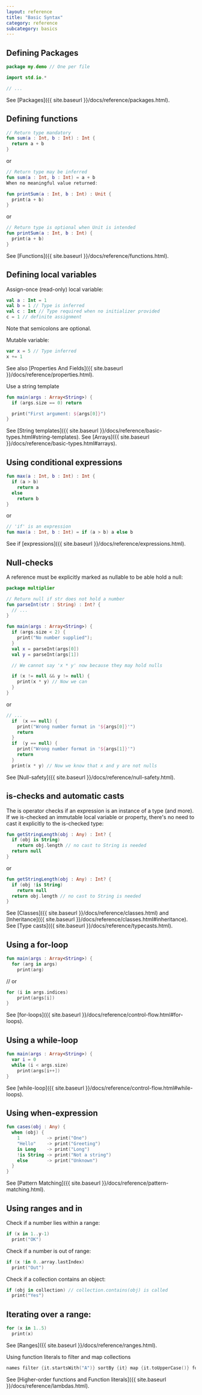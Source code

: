 ```yaml
---
layout: reference
title: "Basic Syntax"
category: reference
subcategory: basics
---
```


## Defining Packages

``` kotlin
package my.demo // One per file

import std.io.*

// ...

```

See [Packages]({{ site.baseurl }}/docs/reference/packages.html).

## Defining functions

``` kotlin
// Return type mandatory
fun sum(a : Int, b : Int) : Int {
  return a + b
}
```

or

``` kotlin
// Return type may be inferred
fun sum(a : Int, b : Int) = a + b
When no meaningful value returned:

fun printSum(a : Int, b : Int) : Unit {
  print(a + b)
}
```

or

``` kotlin
// Return type is optional when Unit is intended
fun printSum(a : Int, b : Int) {
  print(a + b)
}
```

See [Functions]({{ site.baseurl }}/docs/reference/functions.html).


## Defining local variables

Assign-once (read-only) local variable:

``` kotlin
val a : Int = 1
val b = 1 // Type is inferred
val c : Int // Type required when no initializer provided
c = 1 // definite assignment
```

Note that semicolons are optional.

Mutable variable:

``` kotlin
var x = 5 // Type inferred
x += 1
```

See also [Properties And Fields]({{ site.baseurl }}/docs/reference/properties.html).

Use a string template

``` kotlin
fun main(args : Array<String>) {
  if (args.size == 0) return

  print("First argument: ${args[0]}")
}
```

See [String templates]({{ site.baseurl }}/docs/reference/basic-types.html#string-templates).
See [Arrays]({{ site.baseurl }}/docs/reference/basic-types.html#arrays).


## Using conditional expressions

``` kotlin
fun max(a : Int, b : Int) : Int {
  if (a > b)
    return a
  else
    return b
}
```

or

``` kotlin
// 'if' is an expression
fun max(a : Int, b : Int) = if (a > b) a else b
```

See if [expressions]({{ site.baseurl }}/docs/reference/expressions.html).

## Null-checks

A reference must be explicitly marked as nullable to be able hold a null:

``` kotlin
package multiplier

// Return null if str does not hold a number
fun parseInt(str : String) : Int? {
  // ...
}

fun main(args : Array<String>) {
  if (args.size < 2) {
    print("No number supplied");
  }
  val x = parseInt(args[0])
  val y = parseInt(args[1])

  // We cannot say 'x * y' now because they may hold nulls

  if (x != null && y != null) {
    print(x * y) // Now we can
  }
}
```

or

``` kotlin
// ...
  if  (x == null) {
    print("Wrong number format in '${args[0]}'")
    return
  }
  if  (y == null) {
    print("Wrong number format in '${args[1]}'")
    return
  }
  print(x * y) // Now we know that x and y are not nulls
```

See [Null-safety]({{ site.baseurl }}/docs/reference/null-safety.html).

## is-checks and automatic casts

The is operator checks if an expression is an instance of a type (and more). If we is-checked an immutable local variable or property, there's no need to cast it explicitly to the is-checked type:

``` kotlin
fun getStringLength(obj : Any) : Int? {
  if (obj is String)
    return obj.length // no cast to String is needed
  return null
}
```

or

``` kotlin
fun getStringLength(obj : Any) : Int? {
  if (obj !is String)
    return null
  return obj.length // no cast to String is needed
}
```

See [Classes]({{ site.baseurl }}/docs/reference/classes.html) and [Inheritance]({{ site.baseurl }}/docs/reference/classes.html#inheritance).
See [Type casts]({{ site.baseurl }}/docs/reference/typecasts.html).

## Using a for-loop

``` kotlin
fun main(args : Array<String>) {
  for (arg in args)
    print(arg)
```

// or

``` kotlin
for (i in args.indices)
    print(args[i])
}
```

See [for-loops]({{ site.baseurl }}/docs/reference/control-flow.html#for-loops).

## Using a while-loop

``` kotlin
fun main(args : Array<String>) {
  var i = 0
  while (i < args.size)
    print(args[i++])
}
```

See [while-loop]({{ site.baseurl }}/docs/reference/control-flow.html#while-loops).

## Using when-expression

``` kotlin
fun cases(obj : Any) {
  when (obj) {
    1          -> print("One")
    "Hello"    -> print("Greeting")
    is Long    -> print("Long")
    !is String -> print("Not a string")
    else       -> print("Unknown")
  }
}
```

See [Pattern Matching]({{ site.baseurl }}/docs/reference/pattern-matching.html).

## Using ranges and in

Check if a number lies within a range:

``` kotlin
if (x in 1..y-1)
  print("OK")
```

Check if a number is out of range:

``` kotlin
if (x !in 0..array.lastIndex)
  print("Out")
```

Check if a collection contains an object:

``` kotlin
if (obj in collection) // collection.contains(obj) is called
  print("Yes")
```

## Iterating over a range:

``` kotlin
for (x in 1..5)
  print(x)
```

See [Ranges]({{ site.baseurl }}/docs/reference/ranges.html).

Using function literals to filter and map collections

``` kotlin
names filter {it.startsWith("A")} sortBy {it} map {it.toUpperCase()} forEach {print(it)}
```

See [Higher-order functions and Function literals]({{ site.baseurl }}/docs/reference/lambdas.html).

